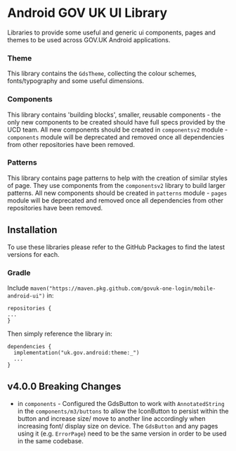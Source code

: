 # Android GOV UK UI Library

Libraries to provide some useful and generic ui components, pages and themes to be used across GOV.UK Android applications.

### Theme

This library contains the `GdsTheme`, collecting the colour schemes, fonts/typography and some useful dimensions.

### Components 

This library contains 'building blocks', smaller, reusable components - the only new components to be created should have full specs provided by the UCD team.
All new components should be created in `componentsv2` module - `components` module will be deprecated and removed once all dependencies from other repositories have been removed. 

### Patterns

This library contains page patterns to help with the creation of similar styles of page. They use components from the `componentsv2` library to build larger patterns.
All new components should be created in `patterns` module - `pages` module will be deprecated and removed once all dependencies from other repositories have been removed.

## Installation

To use these libraries please refer to the GitHub Packages to find the latest versions for each.

### Gradle

Include `maven("https://maven.pkg.github.com/govuk-one-login/mobile-android-ui")` in:
```
repositories {
...
}
```
Then simply reference the library in: 
```
dependencies {
  implementation("uk.gov.android:theme:_")
  ...
}
```

## v4.0.0 Breaking Changes
- in `components` - Configured the GdsButton to work with `AnnotatedString` in the `components/m3/buttons` to allow the IconButton to persist within the button and increase size/ move to another line accordingly when increasing font/ display size on device.
The `GdsButton` and any pages using it (e.g. `ErrorPage`) need to be the same version in order to be used in the same codebase.
